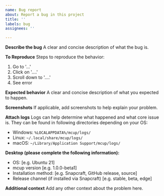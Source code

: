 ```yaml
---
name: Bug report
about: Report a bug in this project
title: ''
labels: bug
assignees: ''

---
```


**Describe the bug**
A clear and concise description of what the bug is.

**To Reproduce**
Steps to reproduce the behavior:
1. Go to '...'
2. Click on '....'
3. Scroll down to '....'
4. See error

**Expected behavior**
A clear and concise description of what you expected to happen.

**Screenshots**
If applicable, add screenshots to help explain your problem.

**Attach logs**
Logs can help determine what happened and what core issue is. They can be found in following directories depending on your OS:
- Windows: `%LOCALAPPDATA%/mcup/logs/`
- Linux: `~/.local/share/mcup/logs/`
- macOS: `~/Library/Application Support/mcup/logs/`

**Desktop (please complete the following information):**
 - OS: [e.g. Ubuntu 21]
 - mcup version [e.g. 1.0.0-beta1]
 - Installation method: [e.g. Snapcraft, GitHub release, source]
 - Release channel (if installed via Snapcraft) [e.g. stable, beta, edge]

**Additional context**
Add any other context about the problem here.
